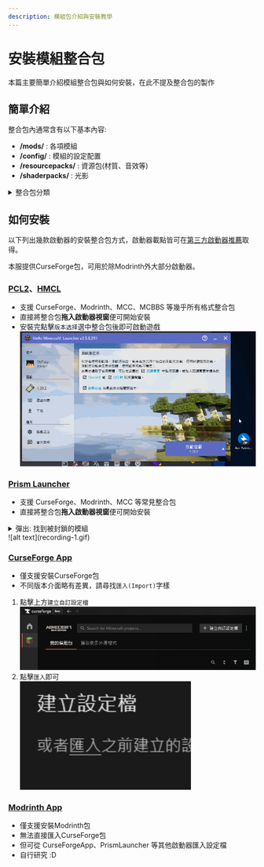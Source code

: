 ```yaml
---
description: 模組包介紹與安裝教學
---
```


# 安裝模組整合包

本篇主要簡單介紹模組整合包與如何安裝，在此不提及整合包的製作

## 簡單介紹
整合包內通常含有以下基本內容:
* **/mods/** : 各項模組
* **/config/** : 模組的設定配置
* **/resourcepacks/** : 資源包(材質、音效等)
* **/shaderpacks/** : 光影

<details>
    <summary>整合包分類</summary>

        依照打包形式的不同，通常可分成以下幾種:
        ### (推薦)CurseForge包
        * 檔案通常最小
        * 安裝時才從平台上下載所需模組
        * 通用性最高
        * 格式為`zip`
        ### Modrinth包
        * 與CurseForge包相同，安裝時才下載模組
        * 檔案同樣也很小
        * 格式通常為`mrpack`，也會有`zip`
        ### 個別啟動器匯出
        * 包含完整模組內容，檔案較大
        * 通用性較低
        * 內部有時會附有啟動器便於遊玩
        ### 手動精簡包
        * 內部只包含`mod`、`config`等資料夾
        * 須自行拉入遊戲資料夾
        ### 無腦全包
        * 將整個遊戲資料夾連帶核心全部壓縮在一起
        * 檔案大小突破天際
        * 正面對決版權相關問題
</details>

## 如何安裝
以下列出幾款啟動器的安裝整合包方式，啟動器載點皆可在[第三方啟動器推薦](/docs/other/launcher)取得。

本服提供CurseForge包，可用於除Modrinth外大部分啟動器。

### [PCL2](/docs/other/launcher#pcl2)、[HMCL](/docs/other/launcher#hmcl)
* 支援 CurseForge、Modrinth、MCC、MCBBS 等幾乎所有格式整合包
* 直接將整合包**拖入啟動器視窗**便可開始安裝
* 安裝完點擊`版本选择`選中整合包後即可啟動遊戲\
  ![alt text](recording.gif)

### [Prism Launcher](/docs/other/launcher#prism-launcher)
* 支援 CurseForge、Modrinth、MCC 等常見整合包
* 直接將整合包**拖入啟動器視窗**便可開始安裝
<details>
    <summary>彈出: 找到被封鎖的模組</summary>

        * 請勿直接點擊OK (點惹就關掉重來一遍)\
            ![alt text](image.png)
        * 請依提示點擊`開啟下載網頁`下載缺少檔案\
            ![alt text](image-1.png)
        * 顯示找到所有模組後即可按下OK繼續\
            ![alt text](image-2.png)
</details>
    ![alt text](recording-1.gif)

### [CurseForge App](/docs/other/launcher#curseforge-app)
* 僅支援安裝CurseForge包
* 不同版本介面略有差異，請尋找`匯入(Import)`字樣
1. 點擊上方`建立自訂設定檔`\
    ![alt text](image-3.png)
2. 點擊`匯入`即可\
    ![alt text](image-5.png)


### [Modrinth App](/docs/other/launcher#modrinth-app)
* 僅支援安裝Modrinth包
* 無法直接匯入CurseForge包
* 但可從 CurseForgeApp、PrismLauncher 等其他啟動器匯入設定檔
* 自行研究 :D